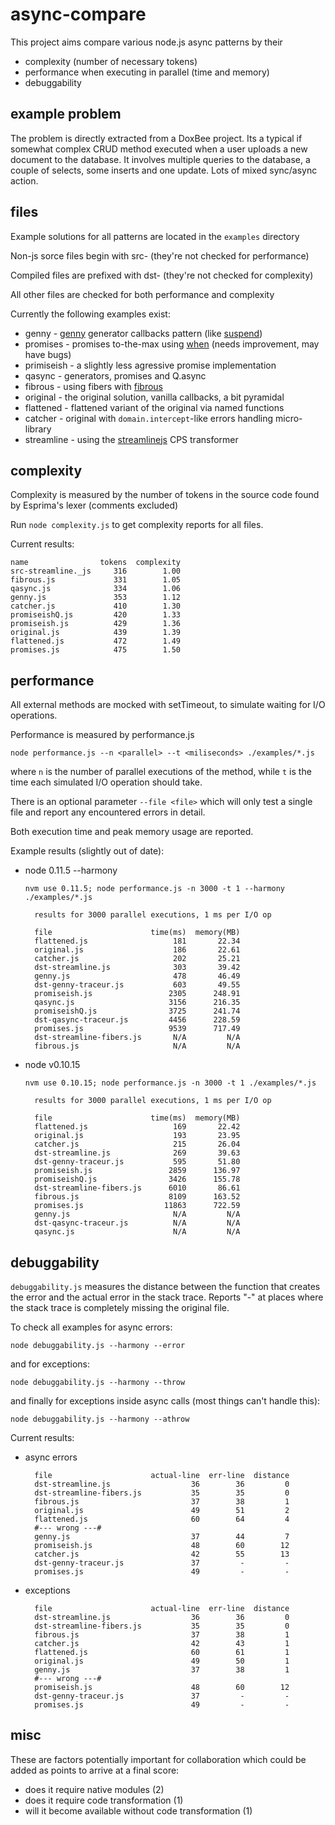 # async-compare

This project aims compare various node.js async patterns by their

- complexity (number of necessary tokens)
- performance when executing in parallel (time and memory)
- debuggability 

## example problem

The problem is directly extracted from a DoxBee project. Its a typical if 
somewhat complex CRUD method executed when a user uploads a new document
to the database. It involves multiple queries to the database, a couple of 
selects, some inserts and one update. Lots of mixed sync/async action.

## files

Example solutions for all patterns are located in the `examples` directory

Non-js sorce files begin with src- (they're not checked for performance)

Compiled files are prefixed with dst- (they're not checked for complexity)

All other files are checked for both performance and complexity

Currently the following examples exist:

- genny     - [genny](http://github.com/spion/genny) generator callbacks pattern 
  (like [suspend](https://github.com/jmar777/suspend))
- promises - promises to-the-max using [when](http://github.com/cujojs/when) (needs improvement, may have bugs)
- primiseish - a slightly less agressive promise implementation
- qasync - generators, promises and Q.async
- fibrous - using fibers with [fibrous](http://github.com/goodeggs/fibrous)
- original - the original solution, vanilla callbacks, a bit pyramidal
- flattened - flattened variant of the original via named functions
- catcher - original with `domain.intercept`-like errors handling micro-library
- streamline - using the [streamlinejs](http://github.com/Sage/streamlinejs) CPS transformer

## complexity

Complexity is measured by the number of tokens in the source code found by
Esprima's lexer (comments excluded)

Run `node complexity.js` to get complexity reports for all files.

Current results:

    name                tokens  complexity
    src-streamline._js     316        1.00
    fibrous.js             331        1.05
    qasync.js              334        1.06
    genny.js               353        1.12
    catcher.js             410        1.30
    promiseishQ.js         420        1.33
    promiseish.js          429        1.36
    original.js            439        1.39
    flattened.js           472        1.49
    promises.js            475        1.50


## performance

All external methods are mocked with setTimeout, to simulate waiting for I/O 
operations.

Performance is measured by performance.js
 
    node performance.js --n <parallel> --t <miliseconds> ./examples/*.js

where `n` is the number of parallel executions of the method, while `t` is the
time each simulated I/O operation should take.

There is an optional parameter `--file <file>` which will only test a single
file and report any encountered errors in detail.

Both execution time and peak memory usage are reported.

Example results (slightly out of date):

* node 0.11.5 --harmony

  `nvm use 0.11.5; node performance.js -n 3000 -t 1 --harmony ./examples/*.js`

        results for 3000 parallel executions, 1 ms per I/O op

        file                      time(ms)  memory(MB)
        flattened.js                   181       22.34
        original.js                    186       22.61
        catcher.js                     202       25.21
        dst-streamline.js              303       39.42
        genny.js                       478       46.49
        dst-genny-traceur.js           603       49.55
        promiseish.js                 2305      248.91
        qasync.js                     3156      216.35
        promiseishQ.js                3725      241.74
        dst-qasync-traceur.js         4456      228.59
        promises.js                   9539      717.49
        dst-streamline-fibers.js       N/A         N/A
        fibrous.js                     N/A         N/A

              
* node v0.10.15

  `nvm use 0.10.15; node performance.js -n 3000 -t 1 ./examples/*.js`

        results for 3000 parallel executions, 1 ms per I/O op

        file                      time(ms)  memory(MB)
        flattened.js                   169       22.42
        original.js                    193       23.95
        catcher.js                     215       26.04
        dst-streamline.js              269       39.63
        dst-genny-traceur.js           595       51.80
        promiseish.js                 2859      136.97
        promiseishQ.js                3426      155.78
        dst-streamline-fibers.js      6010       86.61
        fibrous.js                    8109      163.52
        promises.js                  11863      722.59
        genny.js                       N/A         N/A
        dst-qasync-traceur.js          N/A         N/A
        qasync.js                      N/A         N/A


## debuggability


`debuggability.js` measures the distance between the function that creates the 
error and the actual error in the stack trace. Reports "-" at places where
the stack trace is completely missing the original file.

To check all examples for async errors:

```
node debuggability.js --harmony --error 
```

and for exceptions:

```
node debuggability.js --harmony --throw
```

and finally for exceptions inside async calls (most things can't handle this):


```
node debuggability.js --harmony --athrow
```

Current results:

* async errors

        file                      actual-line  err-line  distance
        dst-streamline.js                  36        36         0
        dst-streamline-fibers.js           35        35         0
        fibrous.js                         37        38         1
        original.js                        49        51         2
        flattened.js                       60        64         4
        #--- wrong ---#
        genny.js                           37        44         7 
        promiseish.js                      48        60        12
        catcher.js                         42        55        13
        dst-genny-traceur.js               37         -         -
        promises.js                        49         -         -

* exceptions

        file                      actual-line  err-line  distance
        dst-streamline.js                  36        36         0
        dst-streamline-fibers.js           35        35         0
        fibrous.js                         37        38         1
        catcher.js                         42        43         1
        flattened.js                       60        61         1
        original.js                        49        50         1
        genny.js                           37        38         1
        #--- wrong ---#
        promiseish.js                      48        60        12
        dst-genny-traceur.js               37         -         -
        promises.js                        49         -         -


## misc 

These are factors potentially important for collaboration which could
be added as points to arrive at a final score:

- does it require native modules (2)
- does it require code transformation (1) 
- will it become available without code transformation (1)



